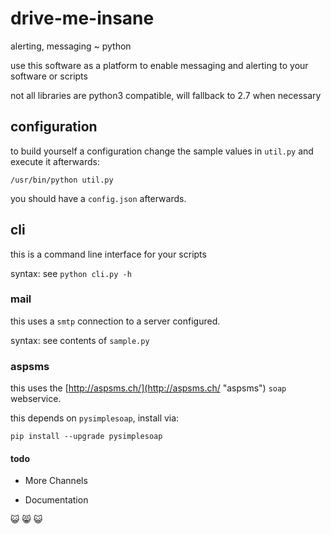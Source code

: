 # drive-me-insane


alerting, messaging ~ python

use this software as a platform to enable messaging and alerting to your software or scripts

not all libraries are python3 compatible, will fallback to 2.7 when necessary

## configuration

to build yourself a configuration change the sample values in `util.py` and execute it afterwards:

    /usr/bin/python util.py

you should have a `config.json` afterwards.

## cli

this is a command line interface for your scripts

syntax: see `python cli.py -h`

### mail

this uses a `smtp` connection to a server configured.

syntax: see contents of `sample.py`

### aspsms

this uses the [http://aspsms.ch/](http://aspsms.ch/ "aspsms") `soap` webservice.

this depends on `pysimplesoap`, install via:

    pip install --upgrade pysimplesoap

#### todo

* More Channels

* Documentation

:smiley_cat: :smile_cat: :smiley_cat:
